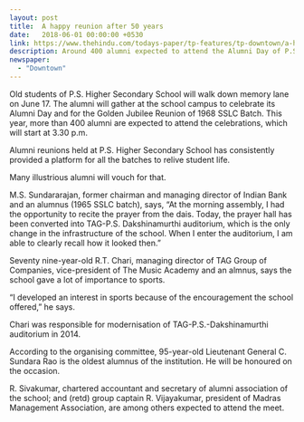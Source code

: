 ```yaml
---
layout: post
title:  A happy reunion after 50 years
date:   2018-06-01 00:00:00 +0530
link: https://www.thehindu.com/todays-paper/tp-features/tp-downtown/a-happy-reunion-after-50-years/article24168596.ece
description: Around 400 alumni expected to attend the Alumni Day of P.S. Higher Secondary School on June 17.
newspaper: 
  - "Downtown"
---
```


Old students of P.S. Higher Secondary School will walk down memory lane on June 17. The alumni will gather at the school campus to celebrate its Alumni Day and for the Golden Jubilee Reunion of 1968 SSLC Batch. This year, more than 400 alumni are expected to attend the celebrations, which will start at 3.30 p.m.

Alumni reunions held at P.S. Higher Secondary School has consistently provided a platform for all the batches to relive student life.

Many illustrious alumni will vouch for that.

M.S. Sundararajan, former chairman and managing director of Indian Bank and an alumnus (1965 SSLC batch), says, “At the morning assembly, I had the opportunity to recite the prayer from the dais. Today, the prayer hall has been converted into TAG-P.S. Dakshinamurthi auditorium, which is the only change in the infrastructure of the school. When I enter the auditorium, I am able to clearly recall how it looked then.”

Seventy nine-year-old R.T. Chari, managing director of TAG Group of Companies, vice-president of The Music Academy and an almnus, says the school gave a lot of importance to sports.

“I developed an interest in sports because of the encouragement the school offered,” he says.

Chari was responsible for modernisation of TAG-P.S.-Dakshinamurthi auditorium in 2014.

According to the organising committee, 95-year-old Lieutenant General C. Sundara Rao is the oldest alumnus of the institution. He will be honoured on the occasion.

R. Sivakumar, chartered accountant and secretary of alumni association of the school; and (retd) group captain R. Vijayakumar, president of Madras Management Association, are among others expected to attend the meet.

